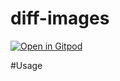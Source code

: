 # diff-images

[![Open in Gitpod](https://gitpod.io/button/open-in-gitpod.svg)](https://gitpod.io/#https://github.com/cbeloni/open-image-api)

#Usage
